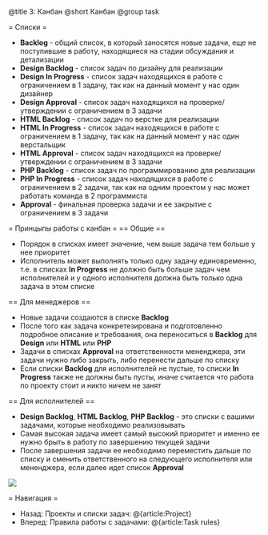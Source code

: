 @title 3: Канбан
@short Канбан
@group task

= Списки =
- **Backlog** - общий список, в который заносятся новые задачи, еще не поступившие в работу, находящиеся на стадии обсуждания и детализации
- **Design Backlog** - список задач по дизайну для реализации
- **Design In Progress** - список задач находящихся в работе с ограничением в 1 задачу, так как на данный момент у нас один дизайнер
- **Design Approval** - список задач находящихся на проверке/утверждении с ограничением в 3 задачи
- **HTML Backlog** - список задач по верстке для реализации
- **HTML In Progress** - список задач находящихся в работе с ограничением в 1 задачу, так как на данный момент у нас один верстальщик
- **HTML Approval** - список задач находящихся на проверке/утверждении с ограничением в 3 задачи
- **PHP Backlog** - список задач по программированию для реализации
- **PHP In Progress** - список задач находящихся в работе с ограничением в 2 задачи, так как на одним проектом у нас может работать команда в 2 программиста
- **Approval** - финальная проверка задачи и ее закрытие с ограничением в 3 задачи

= Принцыпы работы с канбан =
== Общие ==
- Порядок в списках имеет значение, чем выше задача тем больше у нее приоритет
- Исполнитель может выполнять только одну задачу единовременно, т.е. в списках **In Progress** не должно быть больше задач
 чем исполнителей и у одного исполнителя должна быть только одна задача в этом списке

== Для менеджеров ==
- Новые задачи создаются в списке **Backlog**
- После того как задача конкретезирована и подготовленно подробное описание и требования, она переноситься в **Backlog**
 для **Design** или **HTML** или **PHP**
- Задачи в списках **Approval** на ответственности мененджера, эти задачи нужно либо закрыть, либо перенести дальше по списку
- Если списки **Backlog** для исполнителей не пустые, то списки **In Progress** также не должны быть пусты, иначе считается что
 работа по проекту стоит и никто ничем не занят

== Для исполнителей ==
- **Design Backlog**, **HTML Backlog**, **PHP Backlog** - это списки с вашими задачами, которые необходимо реализовывать
- Самая высокая задача имеет самый высокий приоритет и именно ее нужно брыть в работу по завершению текущей задачи
- После завершения задачи ее необходимо переместить дальше по списку и сменить ответственного на следующего исполнителя
 или мененджера, если далее идет список **Approval**

 <img src="/images/app.png">

= Навигация =
- Назад: Проекты и списки задач: @{article:Project}
- Вперед: Правила работы с задачами: @{article:Task rules}